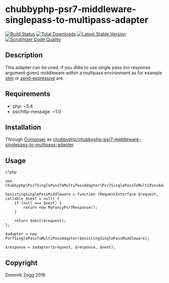 # chubbyphp-psr7-middleware-singlepass-to-multipass-adapter

[![Build Status](https://api.travis-ci.org/chubbyphp/chubbyphp-psr7-middleware-singlepass-to-multipass-adapter.png?branch=master)](https://travis-ci.org/chubbyphp/chubbyphp-psr7-middleware-singlepass-to-multipass-adapter)
[![Total Downloads](https://poser.pugx.org/chubbyphp/chubbyphp-psr7-middleware-singlepass-to-multipass-adapter/downloads.png)](https://packagist.org/packages/chubbyphp/chubbyphp-psr7-middleware-singlepass-to-multipass-adapter)
[![Latest Stable Version](https://poser.pugx.org/chubbyphp/chubbyphp-psr7-middleware-singlepass-to-multipass-adapter/v/stable.png)](https://packagist.org/packages/chubbyphp/chubbyphp-psr7-middleware-singlepass-to-multipass-adapter)
[![Scrutinizer Code Quality](https://scrutinizer-ci.com/g/chubbyphp/chubbyphp-psr7-middleware-singlepass-to-multipass-adapter/badges/quality-score.png?b=master)](https://scrutinizer-ci.com/g/chubbyphp/chubbyphp-psr7-middleware-singlepass-to-multipass-adapter/?branch=master)

## Description

This adapter can be used, if you dlike to use single pass (no response argument given) middleware within
a multipass environment as for example [slim][2] or [zend-expressive][3] are.

## Requirements

 * php: ~5.4
 * psr/http-message: ~1.0

## Installation

Through [Composer](http://getcomposer.org) as [chubbyphp/chubbyphp-psr7-middleware-singlepass-to-multipass-adapter][1].

## Usage

```{.php}
<?php

use Chubbyphp\Psr7SinglePassToMultiPassAdapter\Psr7SinglePassToMultiPassAdapter;

$existingSinglePassMiddleware = function (RequestInterface $request, callable $next = null) {
    if (null === $next) {
        return new MyFancyPsr7Response();
    }

    return $next($request);
};

$adapter = new Psr7SinglePassToMultiPassAdapter($existingSinglePassMiddleware);

$response = $adapter($request, $response, $next);
```

[1]: https://packagist.org/packages/chubbyphp/chubbyphp-psr7-middleware-singlepass-to-multipass-adapter
[2]: https://github.com/slimphp/slim
[3]: https://github.com/zendframework/zend-expressive

## Copyright

Dominik Zogg 2016
